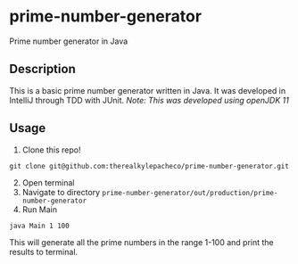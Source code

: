 # prime-number-generator
Prime number generator in Java

## Description
This is a basic prime number generator written in Java. It was developed in IntelliJ through TDD with JUnit. 
*Note: This was developed using openJDK 11*

## Usage

1. Clone this repo!
```
git clone git@github.com:therealkylepacheco/prime-number-generator.git
```
2. Open terminal
3. Navigate to directory `prime-number-generator/out/production/prime-number-generator`
4. Run Main
```
java Main 1 100
```
This will generate all the prime numbers in the range 1-100 and print the results to terminal.
